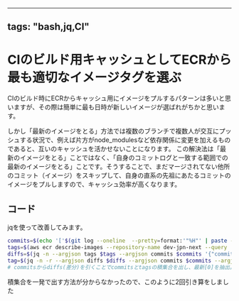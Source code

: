 
---
tags: "bash,jq,CI"
---

# CIのビルド用キャッシュとしてECRから最も適切なイメージタグを選ぶ

CIのビルド時にECRからキャッシュ用にイメージをプルするパターンは多いと思いますが、その際は簡単に最も日時が新しいイメージが選ばれがちかと思います。

しかし「最新のイメージをとる」方法では複数のブランチで複数人が交互にプッシュする状況で、例えば片方がnode_modulesなど依存関係に変更を加えるものであると、互いのキャッシュを活かせないことになります。
この解決法は「最新のイメージをとる」ことではなく、「自身のコミットログと一致する範囲での最新のイメージをとる」ことです。そうすることで、まだマージされてない他所のコミット（イメージ）をスキップして、自身の直系の先祖にあたるコミットのイメージをプルしますので、キャッシュ効率が高くなります。

## コード

jqを使って改善してみます。

```bash
commits=$(echo '['$(git log --oneline  --pretty=format:'"%H"' | paste -sd "," -)']' | jq) # commitidの配列化
tags=$(aws ecr describe-images --repository-name dev-jpn-next --query 'sort_by(imageDetails,& imagePushedAt)[].imageTags' | jq '. | flatten') # ecrタグの配列化（コミットID＝タグである前提）
diffs=$(jq -n --argjson tags $tags --argjson commits $commits '{"commits": $commits, "tags": $tags} | .commits-.tags') # ecrに無い差分の検出
tag=$(jq -n -r --argjson diffs $diffs --argjson commits $commits --argjson tags $tags '{"commits": $commits, "diffs": $diffs} | .commits-.diffs | .[0] // $tags[-1]')
# commitsからdiffs(差分)を引くことでcommitsとtagsの積集合を出し、最新[0]を抽出。重複がなければECRタグ上で最新ものを出す($tags[-1)
```

積集合を一発で出す方法が分からなかったので、このように2回引き算をしました
